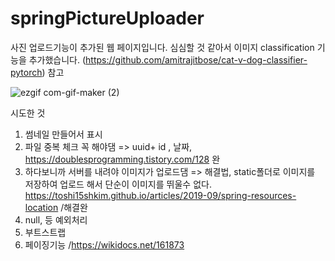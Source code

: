 # springPictureUploader

사진 업로드기능이 추가된 웹 페이지입니다.
심심할 것 같아서 이미지 classification 기능을 추가했습니다.
(https://github.com/amitrajitbose/cat-v-dog-classifier-pytorch) 참고

![ezgif com-gif-maker (2)](https://user-images.githubusercontent.com/52907198/190114870-1f77e706-d5fb-482b-a3e8-67689433648d.gif)

시도한 것
1. 썸네일 만들어서 표시
2. 파일 중복 체크 꼭 해야댐 => uuid+ id , 날짜, https://doublesprogramming.tistory.com/128 완
3. 하다보니까 서버를 내려야 이미지가 업로드댐 => 해결법, static폴더로 이미지를 저장하여 업로드 해서 단순이 이미지를 뛰울수 없다. https://toshi15shkim.github.io/articles/2019-09/spring-resources-location /해결완
4. null, 등 예외처리 
5. 부트스트랩
6. 페이징기능 /https://wikidocs.net/161873 
